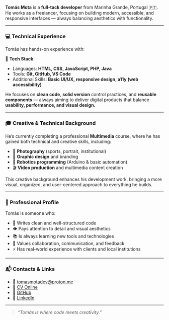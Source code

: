 **Tomás Mota** is a **full-tack developer** from Marinha Grande, Portugal 🇵🇹. He works as a freelancer, focusing on building modern, accessible, and responsive interfaces — always balancing aesthetics with functionality.

---

### 💻 Technical Experience

Tomás has hands-on experience with:

🧰 **Tech Stack**

- Languages: **HTML, CSS, JavaScript, PHP, Java**
- Tools: **Git, GitHub, VS Code**
- Additional Skills: **Basic UI/UX, responsive design, a11y (web accessibility)**

He focuses on **clean code**, **solid version** control practices, and **reusable components** — always aiming to deliver digital products that balance **usability, performance, and visual design.**

---

### 🎓 Creative & Technical Background

He’s currently completing a professional **Multimedia** course, where he has gained both technical and creative skills, including:

- 📸 **Photography** (sports, portrait, institutional)
- 🎨 **Graphic design** and branding
- 🤖 **Robotics programming** (Arduino & basic automation)
- 🎬 **Video production** and multimedia content creation

This creative background enhances his development work, bringing a more visual, organized, and user-centered approach to everything he builds.

---

### 🧠 Professional Profile

Tomás is someone who:

- 🧼 Writes clean and well-structured code
- 👁️ Pays attention to detail and visual aesthetics
- 📚 Is always learning new tools and technologies
- 🤝 Values collaboration, communication, and feedback
- ⚡ Has real-world experience with clients and local institutions

---

### 📬 Contacts & Links

- 📧 [tomasmotadev@proton.me](mailto:tomasmotadev@proton.me)
- 📄 [CV Online](https://tomasmotadev.lnk.to/cvonline)
- 🐙 [GitHub](https://tomasmotadev.lnk.to/github)
- 💼 [LinkedIn](https://tomasmotadev.lnk.to/linkedin)

---

> *“Tomás is where code meets creativity.”*
>
